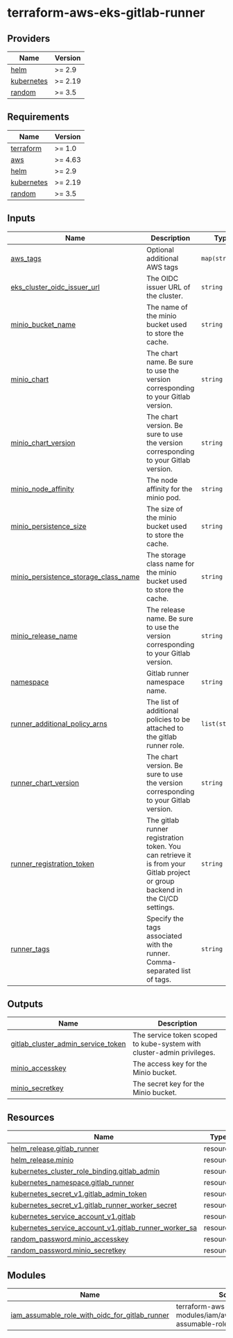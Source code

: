 # terraform-aws-eks-gitlab-runner
<!-- BEGIN_TF_DOCS -->
## Providers

| Name | Version |
|------|---------|
| <a name="provider_helm"></a> [helm](#provider\_helm) | >= 2.9 |
| <a name="provider_kubernetes"></a> [kubernetes](#provider\_kubernetes) | >= 2.19 |
| <a name="provider_random"></a> [random](#provider\_random) | >= 3.5 |
## Requirements

| Name | Version |
|------|---------|
| <a name="requirement_terraform"></a> [terraform](#requirement\_terraform) | >= 1.0 |
| <a name="requirement_aws"></a> [aws](#requirement\_aws) | >= 4.63 |
| <a name="requirement_helm"></a> [helm](#requirement\_helm) | >= 2.9 |
| <a name="requirement_kubernetes"></a> [kubernetes](#requirement\_kubernetes) | >= 2.19 |
| <a name="requirement_random"></a> [random](#requirement\_random) | >= 3.5 |
## Inputs

| Name | Description | Type | Default | Required |
|------|-------------|------|---------|:--------:|
| <a name="input_aws_tags"></a> [aws\_tags](#input\_aws\_tags) | Optional additional AWS tags | `map(string)` | `{}` | no |
| <a name="input_eks_cluster_oidc_issuer_url"></a> [eks\_cluster\_oidc\_issuer\_url](#input\_eks\_cluster\_oidc\_issuer\_url) | The OIDC issuer URL of the cluster. | `string` | n/a | yes |
| <a name="input_minio_bucket_name"></a> [minio\_bucket\_name](#input\_minio\_bucket\_name) | The name of the minio bucket used to store the cache. | `string` | `"runner"` | no |
| <a name="input_minio_chart"></a> [minio\_chart](#input\_minio\_chart) | The chart name. Be sure to use the version corresponding to your Gitlab version. | `string` | `"minio"` | no |
| <a name="input_minio_chart_version"></a> [minio\_chart\_version](#input\_minio\_chart\_version) | The chart version. Be sure to use the version corresponding to your Gitlab version. | `string` | `"8.0.10"` | no |
| <a name="input_minio_node_affinity"></a> [minio\_node\_affinity](#input\_minio\_node\_affinity) | The node affinity for the minio pod. | `string` | `""` | no |
| <a name="input_minio_persistence_size"></a> [minio\_persistence\_size](#input\_minio\_persistence\_size) | The size of the minio bucket used to store the cache. | `string` | `"50Gi"` | no |
| <a name="input_minio_persistence_storage_class_name"></a> [minio\_persistence\_storage\_class\_name](#input\_minio\_persistence\_storage\_class\_name) | The storage class name for the minio bucket used to store the cache. | `string` | `""` | no |
| <a name="input_minio_release_name"></a> [minio\_release\_name](#input\_minio\_release\_name) | The release name. Be sure to use the version corresponding to your Gitlab version. | `string` | `"minio-chart"` | no |
| <a name="input_namespace"></a> [namespace](#input\_namespace) | Gitlab runner namespace name. | `string` | `"gitlab-runner"` | no |
| <a name="input_runner_additional_policy_arns"></a> [runner\_additional\_policy\_arns](#input\_runner\_additional\_policy\_arns) | The list of additional policies to be attached to the gitlab runner role. | `list(string)` | `[]` | no |
| <a name="input_runner_chart_version"></a> [runner\_chart\_version](#input\_runner\_chart\_version) | The chart version. Be sure to use the version corresponding to your Gitlab version. | `string` | `"0.52.0"` | no |
| <a name="input_runner_registration_token"></a> [runner\_registration\_token](#input\_runner\_registration\_token) | The gitlab runner registration token. You can retrieve it is from your Gitlab project or group backend in the CI/CD settings. | `string` | n/a | yes |
| <a name="input_runner_tags"></a> [runner\_tags](#input\_runner\_tags) | Specify the tags associated with the runner. Comma-separated list of tags. | `string` | n/a | yes |
## Outputs

| Name | Description |
|------|-------------|
| <a name="output_gitlab_cluster_admin_service_token"></a> [gitlab\_cluster\_admin\_service\_token](#output\_gitlab\_cluster\_admin\_service\_token) | The service token scoped to kube-system with cluster-admin privileges. |
| <a name="output_minio_accesskey"></a> [minio\_accesskey](#output\_minio\_accesskey) | The access key for the Minio bucket. |
| <a name="output_minio_secretkey"></a> [minio\_secretkey](#output\_minio\_secretkey) | The secret key for the Minio bucket. |
## Resources

| Name | Type |
|------|------|
| [helm_release.gitlab_runner](https://registry.terraform.io/providers/hashicorp/helm/latest/docs/resources/release) | resource |
| [helm_release.minio](https://registry.terraform.io/providers/hashicorp/helm/latest/docs/resources/release) | resource |
| [kubernetes_cluster_role_binding.gitlab_admin](https://registry.terraform.io/providers/hashicorp/kubernetes/latest/docs/resources/cluster_role_binding) | resource |
| [kubernetes_namespace.gitlab_runner](https://registry.terraform.io/providers/hashicorp/kubernetes/latest/docs/resources/namespace) | resource |
| [kubernetes_secret_v1.gitlab_admin_token](https://registry.terraform.io/providers/hashicorp/kubernetes/latest/docs/resources/secret_v1) | resource |
| [kubernetes_secret_v1.gitlab_runner_worker_secret](https://registry.terraform.io/providers/hashicorp/kubernetes/latest/docs/resources/secret_v1) | resource |
| [kubernetes_service_account_v1.gitlab](https://registry.terraform.io/providers/hashicorp/kubernetes/latest/docs/resources/service_account_v1) | resource |
| [kubernetes_service_account_v1.gitlab_runner_worker_sa](https://registry.terraform.io/providers/hashicorp/kubernetes/latest/docs/resources/service_account_v1) | resource |
| [random_password.minio_accesskey](https://registry.terraform.io/providers/hashicorp/random/latest/docs/resources/password) | resource |
| [random_password.minio_secretkey](https://registry.terraform.io/providers/hashicorp/random/latest/docs/resources/password) | resource |
## Modules

| Name | Source | Version |
|------|--------|---------|
| <a name="module_iam_assumable_role_with_oidc_for_gitlab_runner"></a> [iam\_assumable\_role\_with\_oidc\_for\_gitlab\_runner](#module\_iam\_assumable\_role\_with\_oidc\_for\_gitlab\_runner) | terraform-aws-modules/iam/aws//modules/iam-assumable-role-with-oidc | ~> 5.17 |

<!-- END_TF_DOCS -->